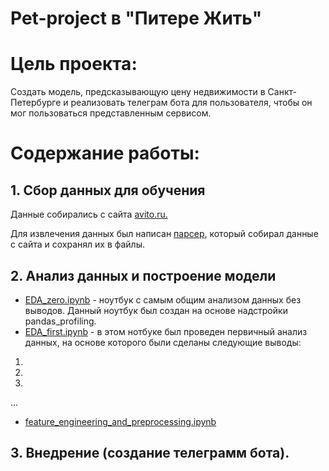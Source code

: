 # Pet-project в "Питере Жить"


# Цель проекта:

Создать модель, предсказывающую цену недвижимости в Санкт-Петербурге и реализовать телеграм бота для пользователя, чтобы он мог пользоваться представленным сервисом.

# Содержание работы:

## 1. Сбор данных для обучения

Данные собирались с сайта [avito.ru.](https://www.avito.ru/)

Для извлечения данных был написан [парсер](https://github.com/NeKonnnn/PetProject-price-real-estate-in-St.-Petersburg/blob/main/parser/avito_parser.py), который собирал данные с сайта и сохранял их в файлы.

## 2. Анализ данных и построение модели 

- [EDA_zero.ipynb](http://localhost:8888/notebooks/PetProject-price-real-estate-in-St.-Petersburg/notebooks/0.%20EDA_zero.ipynb) - ноутбук с самым общим анализом данных без выводов. Данный ноутбук был создан на основе надстройки pandas_profiling.
- [EDA_first.ipynb](http://localhost:8888/notebooks/PetProject-price-real-estate-in-St.-Petersburg/notebooks/1.%20EDA_first.ipynb) - в этом нотбуке был проведен первичный анализ данных, на основе которого были сделаны следующие выводы:
1. 
2.
3.
...
- [feature_engineering_and_preprocessing.ipynb]()

## 3. Внедрение (создание телеграмм бота).





